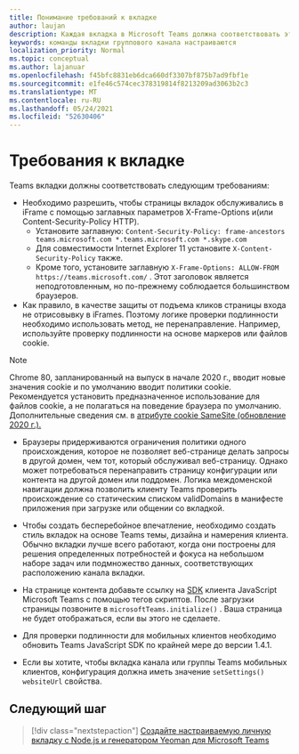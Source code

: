 ```yaml
---
title: Понимание требований к вкладке
author: laujan
description: Каждая вкладка в Microsoft Teams должна соответствовать этим требованиям.
keywords: команды вкладки группового канала настраиваются
localization_priority: Normal
ms.topic: conceptual
ms.author: lajanuar
ms.openlocfilehash: f45bfc8831eb6dca660df3307bf875b7ad9fbf1e
ms.sourcegitcommit: e1fe46c574cec378319814f8213209ad3063b2c3
ms.translationtype: MT
ms.contentlocale: ru-RU
ms.lasthandoff: 05/24/2021
ms.locfileid: "52630406"
---
```

# <a name="tab-requirements"></a>Требования к вкладке

Teams вкладки должны соответствовать следующим требованиям:

* Необходимо разрешить, чтобы страницы вкладок обслуживались в iFrame с помощью заглавных параметров X-Frame-Options и(или Content-Security-Policy HTTP).
  * Установите заглавную: `Content-Security-Policy: frame-ancestors teams.microsoft.com *.teams.microsoft.com *.skype.com`
  * Для совместимости Internet Explorer 11 установите `X-Content-Security-Policy` также.
  * Кроме того, установите заглавную `X-Frame-Options: ALLOW-FROM https://teams.microsoft.com/` . Этот заголовок является неподготовленным, но по-прежнему соблюдается большинством браузеров.
* Как правило, в качестве защиты от подъема кликов страницы входа не отрисовывку в iFrames. Поэтому логике проверки подлинности необходимо использовать метод, не перенаправление. Например, используйте проверку подлинности на основе маркеров или файлов cookie.

> [!NOTE]
> Chrome 80, запланированный на выпуск в начале 2020 г., вводит новые значения cookie и по умолчанию вводит политики cookie. Рекомендуется установить предназначенное использование для файлов cookie, а не полагаться на поведение браузера по умолчанию. Дополнительные сведения см. в [атрибуте cookie SameSite (обновление 2020 г.).](../../resources/samesite-cookie-update.md)

* Браузеры придерживаются ограничения политики одного происхождения, которое не позволяет веб-странице делать запросы в другой домен, чем тот, который обслуживал веб-страницу. Однако может потребоваться перенаправить страницу конфигурации или контента на другой домен или поддомен. Логика междоменской навигации должна позволить клиенту Teams проверить происхождение со статическим списком validDomains в манифесте приложения при загрузке или общении со вкладкой.

* Чтобы создать бесперебойное впечатление, необходимо создать стиль вкладок на основе Teams темы, дизайна и намерения клиента. Обычно вкладки лучше всего работают, когда они построены для решения определенных потребностей и фокуса на небольшом наборе задач или подмножество данных, соответствующих расположению канала вкладки.

* На странице контента добавьте ссылку на [SDK](/javascript/api/overview/msteams-client) клиента JavaScript Microsoft Teams с помощью тегов скриптов. После загрузки страницы позвоните в `microsoftTeams.initialize()` . Ваша страница не будет отображаться, если вы этого не сделаете.

* Для проверки подлинности для мобильных клиентов необходимо обновить Teams JavaScript SDK по крайней мере до версии 1.4.1.

* Если вы хотите, чтобы вкладка канала или группы Teams мобильных клиентов, конфигурация должна иметь значение `setSettings()` `websiteUrl` свойства.

## <a name="next-step"></a>Следующий шаг

> [!div class="nextstepaction"]
> [Создайте настраиваемую личную вкладку с Node.js и генератором Yeoman для Microsoft Teams](~/tabs/quickstarts/create-personal-tab-node-yeoman.md)
